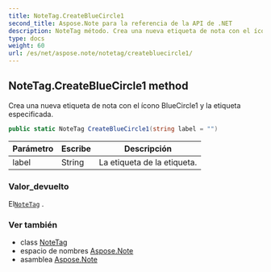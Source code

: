 ```yaml
---
title: NoteTag.CreateBlueCircle1
second_title: Aspose.Note para la referencia de la API de .NET
description: NoteTag método. Crea una nueva etiqueta de nota con el ícono BlueCircle1 y la etiqueta especificada.
type: docs
weight: 60
url: /es/net/aspose.note/notetag/createbluecircle1/
---
```

## NoteTag.CreateBlueCircle1 method

Crea una nueva etiqueta de nota con el ícono BlueCircle1 y la etiqueta especificada.

```csharp
public static NoteTag CreateBlueCircle1(string label = "")
```

| Parámetro | Escribe | Descripción |
| --- | --- | --- |
| label | String | La etiqueta de la etiqueta. |

### Valor_devuelto

El[`NoteTag`](../) .

### Ver también

* class [NoteTag](../)
* espacio de nombres [Aspose.Note](../../notetag/)
* asamblea [Aspose.Note](../../../)


